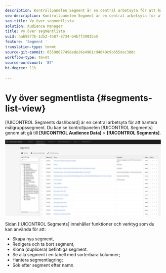 ```yaml
---
description: Kontrollpanelen Segment är en central arbetsyta för att hantera mål.
seo-description: Kontrollpanelen Segment är en central arbetsyta för att hantera mål.
seo-title: Vy över segmentlista
solution: Audience Manager
title: Vy över segmentlista
uuid: aa69877b-1d52-4b87-8734-b4bff39935a5
feature: 'Segment '
translation-type: tm+mt
source-git-commit: 65598677498ede26e4961cd4849c9b655dac38dc
workflow-type: tm+mt
source-wordcount: '87'
ht-degree: 11%

---
```



# Vy över segmentlista {#segments-list-view}

[!UICONTROL Segments dashboard] är en central arbetsyta för att hantera målgruppssegment. Du kan se kontrollpanelen [!UICONTROL Segments] genom att gå till **[!UICONTROL Audience Data]** > **[!UICONTROL Segments]**.

![segment-dashboard](assets/segments-dashboard.png)

Sidan [!UICONTROL Segments] innehåller funktioner och verktyg som du kan använda för att:

* Skapa nya segment,
* Redigera och ta bort segment,
* Klona (duplicera) befintliga segment.
* Se alla segment i en tabell med sorterbara kolumner;
* Hantera segmentlagring;
* Sök efter segment efter namn.
